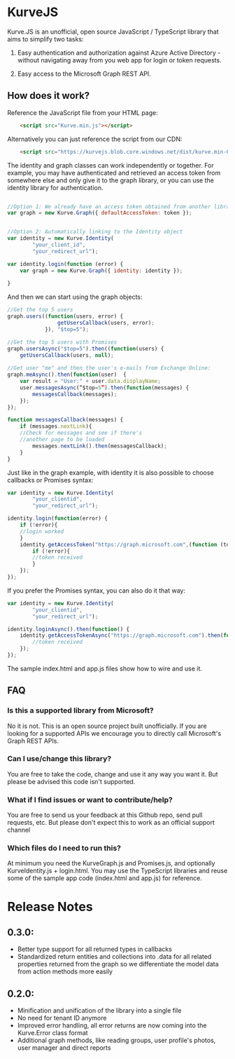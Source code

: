 # KurveJS

Kurve<nolink>.JS is an unofficial, open source JavaScript / TypeScript library that aims to simplify two tasks:

1. Easy authentication and authorization against Azure Active Directory - without navigating away from you web app for login or token requests.

2. Easy access to the Microsoft Graph REST API.

## How does it work?

Reference the JavaScript file from your HTML page:

```html
    <script src="Kurve.min.js"></script>
```

Alternatively you can just reference the script from our CDN:

```html
    <script src="https://kurvejs.blob.core.windows.net/dist/kurve.min-0.3.0.js"></script>
```

	
The identity and graph classes can work independently or together. For example, you may have authenticated and retrieved an access token from somewhere else and only give it to the graph library, or you can use the identity library for authentication.

```javascript

//Option 1: We already have an access token obtained from another library: 
var graph = new Kurve.Graph({ defaultAccessToken: token });


//Option 2: Automatically linking to the Identity object
var identity = new Kurve.Identity(
        "your_client_id", 
        "your_redirect_url");

var identity.login(function (error) {
	var graph = new Kurve.Graph({ identity: identity });
                
} 
```

And then we can start using the graph objects:

```javascript
//Get the top 5 users
graph.users((function(users, error) {
                getUsersCallback(users, error);
            }), "$top=5");

//Get the top 5 users with Promises
graph.usersAsync("$top=5").then((function(users) {
	getUsersCallback(users, null);
    
//Get user "me" and then the user's e-mails from Exchange Online:
graph.meAsync().then(function(user)  {
	var result = "User:" + user.data.displayName;
    user.messagesAsync(“$top=5”).then(function(messages) {
		messagesCallback(messages);
	});
});

function messagesCallback(messages) {
	if (messages.nextLink){
    //Check for messages and see if there's 
    //another page to be loaded
    	messages.nextLink().then(messagesCallback);
    }
}
```

Just like in the graph example, with identity it is also possible to choose callbacks or Promises syntax:

```javascript
var identity = new Kurve.Identity(
        "your_clientid", 
        "your_redirect_url");

identity.login(function(error) {
	if (!error){
	//login worked
    }
	identity.getAccessToken("https://graph.microsoft.com",(function (token,error) {
    	if (!error){
		//token received
        }
	});
});
```

If you prefer the Promises syntax, you can also do it that way:

```javascript
var identity = new Kurve.Identity(
        "your_clientid", 
        "your_redirect_url");

identity.loginAsync().then(function() {
	identity.getAccessTokenAsync("https://graph.microsoft.com").then(function (token) {
		//token received
	});
});
```

The sample index.html and app.<nolink>js files show how to wire and use it.


## FAQ

### Is this a supported library from Microsoft?
 
No it is not. This is an open source project built unofficially. If you are looking for a supported APIs we encourage you to directly call Microsoft's Graph REST APIs. 
 
### Can I use/change this library?

You are free to take the code, change and use it any way you want it. But please be advised this code isn't supported.

### What if I find issues or want to contribute/help?

You are free to send us your feedback at this Github repo, send pull requests, etc. But please don't expect this to work as an official support channel

### Which files do I need to run this? 

At minimum you need the KurveGraph.<nolink>js and Promises.<nolink>js, and optionally KurveIdentity.<nolink>js + login.html. You may use the TypeScript libraries and reuse some of the sample app code (index.html and app.<nolink>js) for reference.

# Release Notes

## 0.3.0:
 * Better type support for all returned types in callbacks
 * Standardized return entities and collections into .data for all related properties returned from the graph so we differentiate the model data from action methods more easily

## 0.2.0:
 * Minification and unification of the library into a single file
 * No need for tenant ID anymore
 * Improved error handling, all error returns are now coming into the Kurve.Error class format
 * Additional graph methods, like reading groups, user profile's photos, user manager and direct reports
